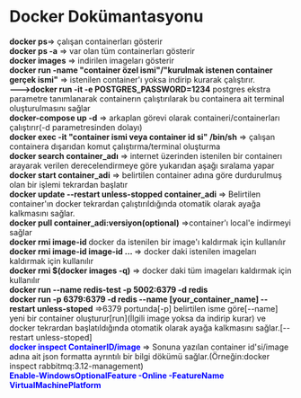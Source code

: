 # Docker Dokümantasyonu

<b>docker ps</b>=> çalışan containerları gösterir  
<b>docker ps -a</b> => var olan tüm containerları gösterir  
<b>docker images</b> => indirilen imageları gösterir  
<b>docker run -name "container özel ismi"/"kurulmak istenen container gerçek ismi"</b> => istenilen container'ı yoksa indirip kurarak çalıştırır.  
<b>--->docker run -it -e POSTGRES_PASSWORD=1234</b> postgres ekstra parametre tanımlanarak containerın çalıştırılarak bu containera ait terminal oluşturulmasını sağlar  
<b>docker-compose up -d</b> => arkaplan görevi olarak containeri/containerları çalıştırır(-d parametresinden dolayı)  
<b>docker exec -it "container ismi veya container id si" /bin/sh</b> => çalışan containera dışarıdan komut çalıştırma/terminal oluşturma  
<b>docker search container_adı</b> => internet üzerinden istenilen bir containerı arayarak verilen derecelendirmeye göre yukarıdan aşağı sıralama yapar  
<b>docker start container_adi</b> => belirtilen container adına göre durdurulmuş olan bir işlemi tekrardan başlatır  
<b>docker update --restart unless-stopped container_adi</b> => Belirtilen container'ın docker tekrardan çalıştırıldığında otomatik olarak ayağa kalkmasını sağlar.  
<b>docker pull container_adi:versiyon(optional)</b> =>container'ı local'e indirmeyi sağlar  
<b>docker rmi image-id </b>docker da istenilen bir image'ı kaldırmak için kullanılır  
<b>docker rmi image-id image-id ... </b>=> docker daki istenilen imageları kaldırmak için kullanılır  
<b>docker rmi $(docker images -q)</b> => docker daki tüm imageları kaldırmak için kullanılır  
<span><b>docker run --name redis-test -p 5002:6379 -d redis</b><span>  
<b>docker run -p 6379:6379 -d redis --name [your_container_name] --restart unless-stoped</b> =>6379 portunda[-p] belirtilen isme göre[--name] yeni bir container oluşturur[run](İlgili image yoksa da indirip kurar) ve docker tekrardan başlatıldığında otomatik olarak ayağa kalkmasını sağlar.[--restart unless-stoped]  
<b style="color:blue;">docker inspect ContainerID/image </b> => Sonuna yazılan container id'si/image adına ait json formatta ayrıntılı bir bilgi dökümü sağlar.(Örneğin:docker inspect rabbitmq:3.12-management)  
<b style="color:blue">Enable-WindowsOptionalFeature -Online -FeatureName VirtualMachinePlatform</b>
